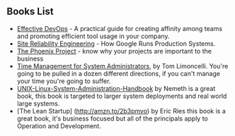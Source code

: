 ## Books List

* [Effective DevOps](http://amzn.to/2bzu3cU) - A practical guide for creating affinity among teams and promoting efficient tool usage in your company.
* [Site Reliability Engineering](http://amzn.to/2brE0NA) - How Google Runs Production Systems.
* [The Phoenix Project](http://amzn.to/2bt5AsE) - know why your projects are important to the business
* [Time Management for System Administrators](http://amzn.to/2b5pDci), by Tom Limoncelli. You're going to be pulled in a dozen different directions, if you can't manage your time you're going to suffer.
* [UNIX-Linux-System-Administration-Handbook](http://amzn.to/2bzv9oO) by Nemeth is a great book, this book is targeted to larger system deployments and real world large systems.
* [The Lean Startup] (http://amzn.to/2b3pmvo) by Eric Ries this book is a great book, it's business focused but all of the principals apply to Operation and Development. 